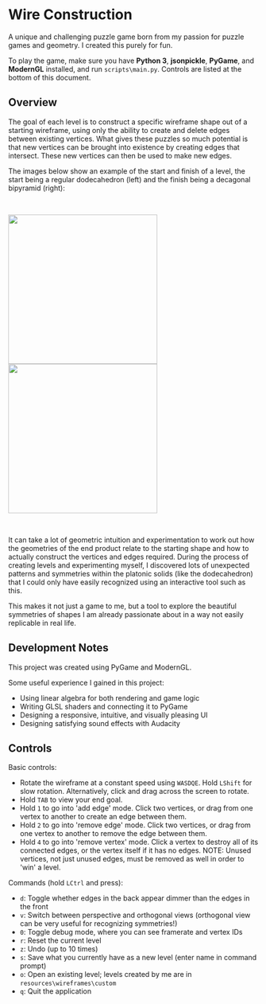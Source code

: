 # Wire Construction

A unique and challenging puzzle game born from my passion for puzzle games and geometry. I created this purely for fun.

To play the game, make sure you have **Python 3**, **jsonpickle**, **PyGame**, and **ModernGL** installed, and run `scripts\main.py`. Controls are listed at the bottom of this document.

## Overview

The goal of each level is to construct a specific wireframe shape out of a starting wireframe, using only the ability to create and delete edges between existing vertices. What gives these puzzles so much potential is that new vertices can be brought into existence by creating edges that intersect. These new vertices can then be used to make new edges.

The images below show an example of the start and finish of a level, the start being a regular dodecahedron (left) and the finish being a decagonal bipyramid (right):

&nbsp;  

<img src="https://github.com/Aledax/WireConstruction/assets/89650652/7d102db6-2969-4774-8dca-c8c77316b420" width="300" height="300">
<img src="https://github.com/Aledax/WireConstruction/assets/89650652/90a4a217-d168-4bcc-89fa-9da723a326d2" width="300" height="300">

&nbsp;  

It can take a lot of geometric intuition and experimentation to work out how the geometries of the end product relate to the starting shape and how to actually construct the vertices and edges required. During the process of creating levels and experimenting myself, I discovered lots of unexpected patterns and symmetries within the platonic solids (like the dodecahedron) that I could only have easily recognized using an interactive tool such as this.

This makes it not just a game to me, but a tool to explore the beautiful symmetries of shapes I am already passionate about in a way not easily replicable in real life.

## Development Notes

This project was created using PyGame and ModernGL.

Some useful experience I gained in this project:
- Using linear algebra for both rendering and game logic
- Writing GLSL shaders and connecting it to PyGame
- Designing a responsive, intuitive, and visually pleasing UI
- Designing satisfying sound effects with Audacity

## Controls

Basic controls:
- Rotate the wireframe at a constant speed using `WASDQE`. Hold `LShift` for slow rotation. Alternatively, click and drag across the screen to rotate.
- Hold `TAB` to view your end goal.
- Hold `1` to go into 'add edge' mode. Click two vertices, or drag from one vertex to another to create an edge between them.
- Hold `2` to go into 'remove edge' mode. Click two vertices, or drag from one vertex to another to remove the edge between them.
- Hold `4` to go into 'remove vertex' mode. Click a vertex to destroy all of its connected edges, or the vertex itself if it has no edges. NOTE: Unused vertices, not just unused edges, must be removed as well in order to 'win' a level.

Commands (hold `LCtrl` and press):
- `d`: Toggle whether edges in the back appear dimmer than the edges in the front
- `v`: Switch between perspective and orthogonal views (orthogonal view can be very useful for recognizing symmetries!)
- `0`: Toggle debug mode, where you can see framerate and vertex IDs
- `r`: Reset the current level
- `z`: Undo (up to 10 times)
- `s`: Save what you currently have as a new level (enter name in command prompt)
- `o`: Open an existing level; levels created by me are in `resources\wireframes\custom`
- `q`: Quit the application
